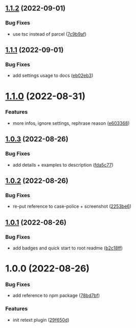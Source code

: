 ## [1.1.2](https://github.com/JulianCataldo/retext-case-police/compare/v1.1.1...v1.1.2) (2022-09-01)


### Bug Fixes

* use tsc instead of parcel ([7c9b9af](https://github.com/JulianCataldo/retext-case-police/commit/7c9b9af8900d6ee1d0b6623c62d7af45b1be2649))

## [1.1.1](https://github.com/JulianCataldo/retext-case-police/compare/v1.1.0...v1.1.1) (2022-09-01)


### Bug Fixes

* add settings usage to docs ([eb02eb3](https://github.com/JulianCataldo/retext-case-police/commit/eb02eb3629a57dd6cf5e7717437ac0947ad69d10))

# [1.1.0](https://github.com/JulianCataldo/retext-case-police/compare/v1.0.3...v1.1.0) (2022-08-31)


### Features

* more infos, ignore settings, rephrase reason ([e603368](https://github.com/JulianCataldo/retext-case-police/commit/e60336885702b94bb3a2f03c57f70ac770d48dda))

## [1.0.3](https://github.com/JulianCataldo/retext-case-police/compare/v1.0.2...v1.0.3) (2022-08-26)


### Bug Fixes

* add details + examples to description ([fda5c77](https://github.com/JulianCataldo/retext-case-police/commit/fda5c77f9e5adaedfd1f713a515aada25a63ebfd))

## [1.0.2](https://github.com/JulianCataldo/retext-case-police/compare/v1.0.1...v1.0.2) (2022-08-26)


### Bug Fixes

* re-put reference to case-police + screenshot ([2253be6](https://github.com/JulianCataldo/retext-case-police/commit/2253be641860538aaeb71f79fbdd63d6b9a1e57c))

## [1.0.1](https://github.com/JulianCataldo/retext-case-police/compare/v1.0.0...v1.0.1) (2022-08-26)


### Bug Fixes

* add badges and quick start to root readme ([b2c18ff](https://github.com/JulianCataldo/retext-case-police/commit/b2c18ffbdd47e3b0f0fc6e69aed81e6ae47166dd))

# 1.0.0 (2022-08-26)


### Bug Fixes

* add reference to npm package ([78bd7bf](https://github.com/JulianCataldo/retext-case-police/commit/78bd7bf6d2a8b2c6c463380d98e8d8984f8ee9af))


### Features

* init retext plugin ([29f650d](https://github.com/JulianCataldo/retext-case-police/commit/29f650d5bc7fd67574168a5d8e425e8e95918682))
